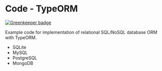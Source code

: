# Code - TypeORM

[![Greenkeeper badge](https://badges.greenkeeper.io/impactbyte-learn/code-typeorm.svg)](https://greenkeeper.io/)

Example code for implementation of relational SQL/NoSQL database ORM with TypeORM.

* SQLite
* MySQL
* PostgreSQL
* MongoDB
